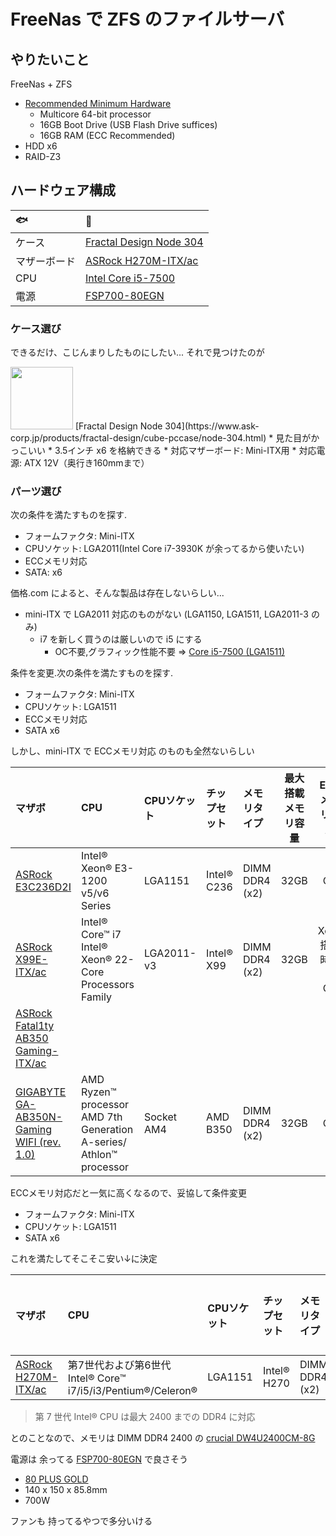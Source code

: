 FreeNas で ZFS のファイルサーバ
================================

やりたいこと
--------------------------------
FreeNas + ZFS
* [Recommended Minimum Hardware](http://www.freenas.org/hardware-requirements/)
  * Multicore 64-bit processor
  * 16GB Boot Drive (USB Flash Drive suffices)
  * 16GB RAM (ECC Recommended)
* HDD x6
* RAID-Z3

ハードウェア構成
--------------------------------

|:fish:|:sushi:|
|:---|:---|
|ケース|[Fractal Design Node 304](https://www.ask-corp.jp/products/fractal-design/cube-pccase/node-304.html)|
|マザーボード|[ASRock H270M-ITX/ac](http://www.asrock.com/MB/Intel/H270M-ITXac/index.jp.asp)|
|CPU|[Intel Core i5-7500](https://ark.intel.com/ja/products/97123/Intel-Core-i5-7500-Processor-6M-Cache-up-to-3_80-GHz)|
|電源|[FSP700-80EGN](http://www.sparklepower.com/pdf/PC/FSP700-80EGN.pdf)|

### ケース選び

できるだけ、こじんまりしたものにしたい...
それで見つけたのが

<img src="https://www.ask-corp.jp/products/images/fractal-design/node-304_01.jpg" width="100">
[Fractal Design Node 304](https://www.ask-corp.jp/products/fractal-design/cube-pccase/node-304.html)
  * 見た目がかっこいい
  * 3.5インチ x6 を格納できる
  * 対応マザーボード: Mini-ITX用
  * 対応電源: ATX 12V（奥行き160mmまで）

### パーツ選び

次の条件を満たすものを探す.
* フォームファクタ: Mini-ITX
* CPUソケット: LGA2011(Intel Core i7-3930K が余ってるから使いたい)
* ECCメモリ対応
* SATA: x6

価格.com によると、そんな製品は存在しないらしい...
* mini-ITX で LGA2011 対応のものがない (LGA1150, LGA1511, LGA2011-3 のみ)
  * i7 を新しく買うのは厳しいので i5 にする
    * OC不要,グラフィック性能不要 => [Core i5-7500 (LGA1511)](https://ark.intel.com/ja/products/97123/Intel-Core-i5-7500-Processor-6M-Cache-up-to-3_80-GHz)

条件を変更.次の条件を満たすものを探す.
* フォームファクタ: Mini-ITX
* CPUソケット: LGA1511
* ECCメモリ対応
* SATA x6

しかし、mini-ITX で ECCメモリ対応 のものも全然ないらしい

|マザボ|CPU|CPUソケット|チップセット|メモリタイプ|最大搭載メモリ容量|ECCメモリ対応|SATA|価格|
|:----|:--|:--------|:--------|:---------|:----------:|:---------:|:--:|--:|
|[ASRock E3C236D2I](http://www.asrockrack.com/general/productdetail.asp?Model=E3C236D2I#Specifications)| Intel® Xeon® E3-1200 v5/v6 Series | LGA1151 | Intel® C236 | DIMM DDR4 (x2) | 32GB | OK | 6 | 41,837 |
|[ASRock X99E-ITX/ac](http://www.asrock.com/mb/Intel/X99E-ITXac/)|Intel® Core™ i7<br>Intel® Xeon® 22-Core Processors Family | LGA2011-v3 | Intel® X99 | DIMM DDR4 (x2) | 32GB | Xeon搭載時にはOK | 6 | 38,413 |
|[ASRock Fatal1ty AB350 Gaming-ITX/ac](http://www.asrock.com/MB/AMD/Fatal1ty%20AB350%20Gaming-ITXac/index.jp.asp)|||||||<font color="red">4</font>||
|[GIGABYTE GA-AB350N-Gaming WIFI (rev. 1.0)](http://www.gigabyte.jp/Motherboard/GA-AB350N-Gaming-WIFI-rev-10)| AMD Ryzen™ processor<br>AMD 7th Generation A-series/ Athlon™ processor | Socket AM4 | AMD B350 | DIMM DDR4 (x2) | 32GB | OK | <font color="red">4</font> | - |

ECCメモリ対応だと一気に高くなるので、妥協して条件変更
* フォームファクタ: Mini-ITX
* CPUソケット: LGA1511
* SATA x6

これを満たしてそこそこ安い↓に決定

|マザボ|CPU|CPUソケット|チップセット|メモリタイプ|最大搭載メモリ容量|ECCメモリ対応|SATA|価格|
|:----|:--|:--------|:--------|:---------|:----------:|:---------:|:--:|--:|
|[ASRock H270M-ITX/ac](http://www.asrock.com/MB/Intel/H270M-ITXac/index.jp.asp)| 第7世代および第6世代 Intel® Core™ i7/i5/i3/Pentium®/Celeron® | LGA1151 | Intel® H270 | DIMM DDR4 (x2) | 32GB | NG | 6 | 13,803 |

> 第 7 世代 Intel® CPU は最大 2400 までの DDR4 に対応

とのことなので、メモリは DIMM DDR4 2400 の
[crucial DW4U2400CM-8G](https://www.amazon.co.jp/gp/product/B01L6OC5LK/ref=ox_sc_act_title_5?ie=UTF8&psc=1&smid=AN1VRQENFRJN5)

電源は 余ってる [FSP700-80EGN](http://www.sparklepower.com/pdf/PC/FSP700-80EGN.pdf) で良さそう
  * [80 PLUS GOLD](https://ja.wikipedia.org/wiki/80_PLUS)
  * 140 x 150 x 85.8mm
  * 700W

ファンも 持ってるやつで多分いける
